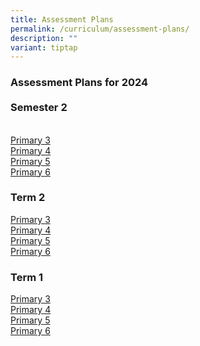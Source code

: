 ```yaml
---
title: Assessment Plans
permalink: /curriculum/assessment-plans/
description: ""
variant: tiptap
---
```

<h3>Assessment Plans for 2024<br><br>Semester 2</h3>
<p>
<br><a href="/files/2024_Sem_2_Assessment_Schedule___P3__updated_.pdf" rel="noopener nofollow" target="_blank">Primary 3</a>
<br><a href="/files/2024_Sem_2_Assessment_Schedule___P4__updated_.pdf" rel="noopener nofollow" target="_blank">Primary 4</a>
<br><a href="/files/2024_Sem_2_Assessment_Schedule___P5_.pdf" rel="noopener noreferrer nofollow" target="_blank">Primary 5</a>
<br><a href="/files/2024_Sem_2_Assessment_Schedule___P6_.pdf" rel="noopener noreferrer nofollow" target="_blank">Primary 6</a>
</p>
<h3>Term 2</h3>
<p><a href="/files/2024_T2_Assessment_Schedule___P3.pdf" rel="noopener noreferrer nofollow" target="_blank">Primary 3</a> 
<br><a href="/files/2024_T2_Assessment_Schedule___P4.pdf" rel="noopener noreferrer nofollow" target="_blank">Primary 4</a> 
<br><a href="/files/2024_T2_Assessment_Schedule___P5.pdf" rel="noopener noreferrer nofollow" target="_blank">Primary 5</a> 
<br><a href="/files/2024_T2_Assessment_Schedule___P6.pdf" rel="noopener noreferrer nofollow" target="_blank">Primary 6</a>
</p>
<h3>Term 1</h3>
<p><a href="/files/2024_T1_Assessment_Letter_to_Parents___P3.pdf" rel="noopener noreferrer nofollow" target="_blank">Primary 3</a> 
<br><a href="/files/2024_T1_Assessment_Letter_to_Parents___P4.pdf" rel="noopener noreferrer nofollow" target="_blank">Primary 4</a> 
<br><a href="/files/2024_T1_Assessment_Letter_to_Parents___P5.pdf" rel="noopener noreferrer nofollow" target="_blank">Primary 5</a> 
<br><a href="/files/2024_T1_Assessment_Letter_to_Parents___P6.pdf" rel="noopener noreferrer nofollow" target="_blank">Primary 6</a>
</p>
<p></p>
<p></p>